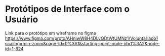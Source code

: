# Protótipos de Interface com o Usuário

Link para o protótipo em wireframe no figma https://www.figma.com/proto/AHniwW8H4DLvQDtWtUMNz1/Voluntariado?scaling=min-zoom&page-id=0%3A1&starting-point-node-id=1%3A2&node-id=1-824
